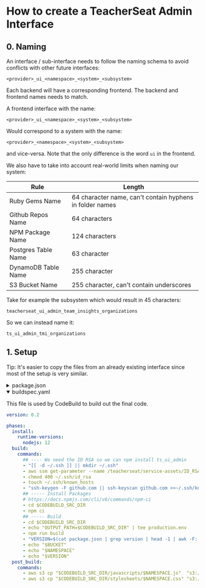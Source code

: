 # How to create a TeacherSeat Admin Interface

## 0. Naming


An interface / sub-interface needs to follow the naming schema to avoid conflicts with other future interfaces: 

```
<provider>_ui_<namespace>_<system>_<subsystem>
```

Each backend will have a corresponding frontend. The backend and frontend names needs to match.

A frontend interface with the name:
```
<provider>_ui_<namespace>_<system>_<subsystem>
```

Would correspond to a system with the name:
```
<provider>_<namespace>_<system>_<subsystem>
```

and vice-versa. Note that the only difference is the word ```ui``` in the frontend.


We also have to take into account real-world limits when naming our system:



| Rule | Length |
|---|---|
| Ruby Gems Name| 64 character name, can't contain hyphens in folder names |
| Github Repos Name | 64 characters |
| NPM Package Name | 124 characters |
| Postgres Table Name | 63 character | 
| DynamoDB Table Name | 255 character | 
| S3 Bucket Name | 255 character, can't contain underscores | 

Take for example the subsystem which would result in 45 characters:

```
teacherseat_ui_admin_team_insights_organizations
```

So we can instead name it:

```
ts_ui_admin_tmi_organizations
```

## 1. Setup

Tip: It's easier to copy the files from an already existing interface since most of the setup is very similar.


<details>
<summary>package.json</summary>
<p>

```json
{
  "name": "<provider>_ui_<namespace>_<system>_<subsystem>",
  "version": "major.minor.patch",
  "description": "",
  "main": "index.js",
  "scripts": {
    "test": "echo \"Error: no test specified\" && exit 1",
    "build": "webpack --mode production     --config webpack.prod.js",
    "watch": "webpack --mode development -w --config webpack.dev.js"
  },
  "author": "",
  "license": "ISC",
  "devDependencies": {
    "actioncable": "^5.2.4-2",
    "coffee-loader": "^0.9.0",
    "coffeescript": "^2.4.1",
    "css-loader": "^4.3.0",
    "file-loader": "^6.1.1",
    "filemanager-webpack-plugin": "^3.0.0-alpha.1",
    "http-server": "^0.12.3",
    "inflection": "^1.12.0",
    "luxon": "^1.25.0",
    "node-sass": "^4.14.1",
    "sass-loader": "^10.0.3",
    "terser": "^4.1.2",
    "terser-webpack-plugin": "^1.3.0",
    "uuid": "^3.3.2",
    "webpack": "^4.33.0",
    "webpack-cli": "^3.3.3",
    "ts_ui_admin": "git+ssh://git@github.com:teacherseat/ts_ui_admin.git#semver:1.3.0"
  },
  "dependencies": {
    "clipboard": "^2.0.6",
    "dilithium-js": "1.1.2",
    "dotenv": "8.2.0",
    "mini-css-extract-plugin": "^1.0.0",
    "rollbar": "^2.19.3"
  }
}
```
</p>

1. Edit name to your interface's name, for example ```ts_ui_admin_sys```

```
  "name": "<provider>_ui_<namespace>_<system>_<subsystem>",
 ```
 
2. Edit version, for example ```1.2.3```

```
  "version": "major.minor.patch",
 ```
 
The version is important because it determine what will get compiled when the interface is used by CodeBuild. It's necessary to keep this upto date for everything to work properly.
</details>

<details open>
<summary>buildspec.yaml</summary>


This file is used by CodeBuild to build out the final code. 

<p>

```yaml
version: 0.2

phases:
  install:
    runtime-versions:
      nodejs: 12
  build:
    commands:
      ## ---- We need the ID RSA so we can npm install ts_ui_admin
      - "[[ -d ~/.ssh ]] || mkdir ~/.ssh"
      - aws ssm get-parameter --name /teacherseat/service-assets/ID_RSA --with-decryption --query Parameter.Value --output text | tee ~/.ssh/id_rsa >/dev/null
      - chmod 400 ~/.ssh/id_rsa
      - touch ~/.ssh/known_hosts
      - "ssh-keygen -F github.com || ssh-keyscan github.com >>~/.ssh/known_hosts"
      ## ----- Install Packages
      # https://docs.npmjs.com/cli/v6/commands/npm-ci
      - cd $CODEBUILD_SRC_DIR
      - npm ci
      ## ----- Build
      - cd $CODEBUILD_SRC_DIR
      - echo "OUTPUT_PATH=$CODEBUILD_SRC_DIR" | tee production.env
      - npm run build
      - "VERSION=$(cat package.json | grep version | head -1 | awk -F: '{ print $2 }' | sed 's/[\",]//g' | xargs)"
      - echo "$BUCKET"
      - echo "$NAMESPACE"
      - echo "$VERSION"
  post_build:
    commands:
      - aws s3 cp "$CODEBUILD_SRC_DIR/javascripts/$NAMESPACE.js"  "s3://$BUCKET/$NAMESPACE/$VERSION/$NAMESPACE.$VERSION.js"
      - aws s3 cp "$CODEBUILD_SRC_DIR/stylesheets/$NAMESPACE.css" "s3://$BUCKET/$NAMESPACE/$VERSION/$NAMESPACE.$VERSION.css"

```
</p>
</details>
